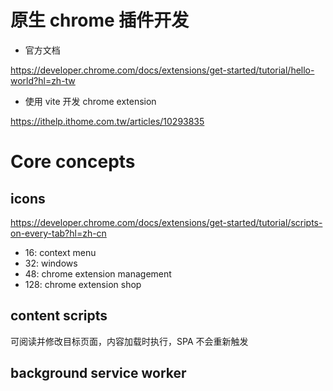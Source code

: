 # 原生 chrome 插件开发

- 官方文档

https://developer.chrome.com/docs/extensions/get-started/tutorial/hello-world?hl=zh-tw

- 使用 vite 开发 chrome extension

https://ithelp.ithome.com.tw/articles/10293835

# Core concepts

## icons

https://developer.chrome.com/docs/extensions/get-started/tutorial/scripts-on-every-tab?hl=zh-cn

- 16: context menu
- 32: windows
- 48: chrome extension management
- 128: chrome extension shop

## content scripts

可阅读并修改目标页面，内容加载时执行，SPA 不会重新触发

## background service worker
